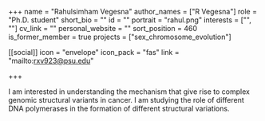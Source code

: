 +++
name = "Rahulsimham Vegesna"
author_names = ["R Vegesna"]
role = "Ph.D. student"
short_bio = ""
id = ""
portrait = "rahul.png"
interests = ["", ""]
cv_link = ""
personal_website = ""
sort_position = 460
is_former_member = true
projects = ["sex_chromosome_evolution"]

[[social]]
    icon = "envelope"
    icon_pack = "fas"
    link = "mailto:rxv923@psu.edu"

+++

I am interested in understanding the mechanism that give rise to
complex genomic structural variants in cancer.  I am studying the
role of different DNA polymerases in the formation of different
structural variations.
